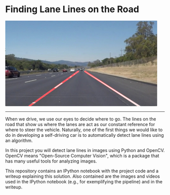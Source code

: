 # **Finding Lane Lines on the Road** 

<img src="examples/laneLines_thirdPass.jpg" width="480" alt="Combined Image" />

---

When we drive, we use our eyes to decide where to go.  The lines on the road that show us where the lanes are act as our constant reference for where to steer the vehicle.  Naturally, one of the first things we would like to do in developing a self-driving car is to automatically detect lane lines using an algorithm.

In this project you will detect lane lines in images using Python and OpenCV.  OpenCV means "Open-Source Computer Vision", which is a package that has many useful tools for analyzing images.  

This repository contains an IPython notebook with the project code and a writeup explaining this solution. Also contained are the images and videos used in the IPython notebook (e.g., for exemplifying the pipeline) and in the writeup.
